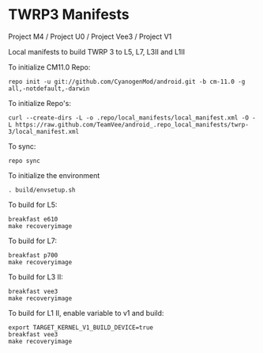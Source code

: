 TWRP3 Manifests
========================
Project M4 / Project U0 / Project Vee3 / Project V1

Local manifests to build TWRP 3 to L5, L7, L3II and L1II

To initialize CM11.0 Repo:

    repo init -u git://github.com/CyanogenMod/android.git -b cm-11.0 -g all,-notdefault,-darwin

To initialize Repo's:

    curl --create-dirs -L -o .repo/local_manifests/local_manifest.xml -O -L https://raw.github.com/TeamVee/android_.repo_local_manifests/twrp-3/local_manifest.xml

To sync:

    repo sync

To initialize the environment

    . build/envsetup.sh

To build for L5:

    breakfast e610
    make recoveryimage

To build for L7:

    breakfast p700
    make recoveryimage

To build for L3 II:

    breakfast vee3
    make recoveryimage

To build for L1 II, enable variable to v1 and build:

    export TARGET_KERNEL_V1_BUILD_DEVICE=true
    breakfast vee3
    make recoveryimage
